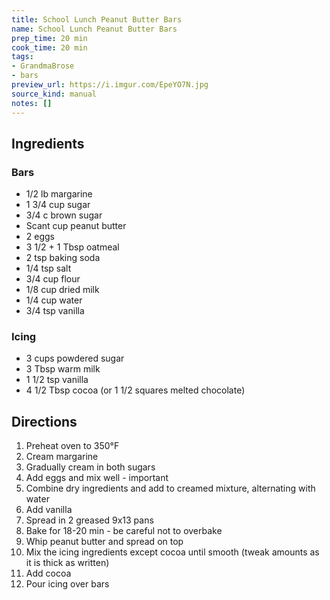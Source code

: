 ```yaml
---
title: School Lunch Peanut Butter Bars
name: School Lunch Peanut Butter Bars
prep_time: 20 min
cook_time: 20 min
tags:
- GrandmaBrose
- bars
preview_url: https://i.imgur.com/EpeYO7N.jpg
source_kind: manual
notes: []
---
```


## Ingredients
### Bars
- 1/2 lb margarine
- 1 3/4 cup sugar
- 3/4 c brown sugar
- Scant cup peanut butter
- 2 eggs
- 3 1/2 + 1 Tbsp oatmeal
- 2 tsp baking soda
- 1/4 tsp salt
- 3/4 cup flour
- 1/8 cup dried milk
- 1/4 cup water
- 3/4 tsp vanilla

### Icing
- 3 cups powdered sugar
- 3 Tbsp warm milk
- 1 1/2 tsp vanilla
- 4 1/2 Tbsp cocoa (or 1 1/2 squares melted chocolate)


## Directions
1. Preheat oven to 350°F
2. Cream margarine
3. Gradually cream in both sugars
4. Add eggs and mix well - important
5. Combine dry ingredients and add to creamed mixture, alternating with water
6. Add vanilla
7. Spread in 2 greased 9x13 pans
8. Bake for 18-20 min - be careful not to overbake
9. Whip peanut butter and spread on top
10. Mix the icing ingredients except cocoa until smooth (tweak amounts as it is thick as written)
11. Add cocoa
12. Pour icing over bars
